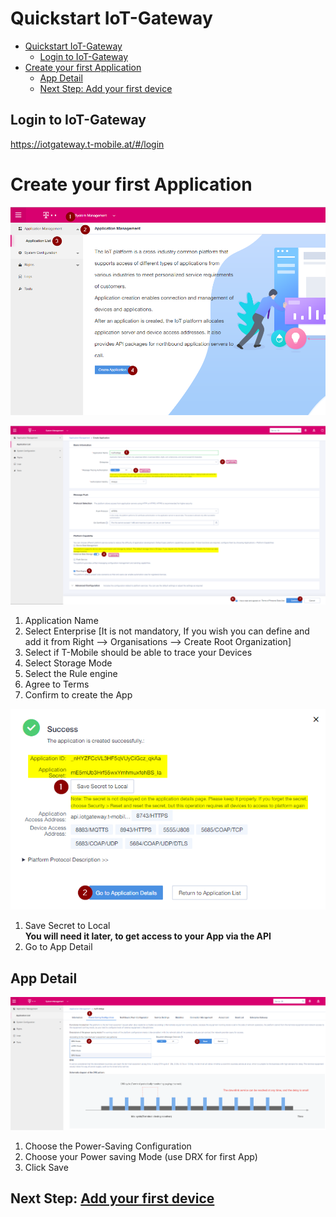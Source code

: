 # Quickstart IoT-Gateway
- [Quickstart IoT-Gateway](#quickstart-iot-gateway)
  - [Login to IoT-Gateway](#login-to-iot-gateway)
- [Create your first Application](#create-your-first-application)
  - [App Detail](#app-detail)
  - [Next Step: Add your first device](#next-step-add-your-first-device)

## Login to IoT-Gateway
https://iotgateway.t-mobile.at/#/login 

# Create your first Application
![Step1](./images/Step1.png)

![Step2](./images/Step2.png)
1. Application Name
2. Select Enterprise [It is not mandatory, If you wish you can define and add       it from Right --> Organisations --> Create Root Organization]
3. Select if T-Mobile should be able to trace your Devices
4. Select Storage Mode
5. Select the Rule engine 
6. Agree to Terms
7. Confirm to create the App



![Step3](./images/Step3.png)
1. Save Secret to Local  
   **You will need it later, to get access to your App via the API**
2. Go to App Detail

## App Detail

![Step4](./images/Step4.png)
1. Choose the Power-Saving Configuration
2. Choose your Power saving Mode (use DRX for first App)
3. Click Save

## Next Step: [Add your first device](02&#32;Add&#32;first&#32;Device.md)




